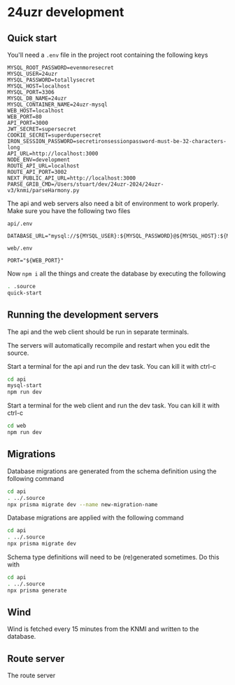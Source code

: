 # 24uzr development

## Quick start

You'll need a `.env` file in the project root containing the following keys

```env
MYSQL_ROOT_PASSWORD=evenmoresecret
MYSQL_USER=24uzr
MYSQL_PASSWORD=totallysecret
MYSQL_HOST=localhost
MYSQL_PORT=3306
MYSQL_DB_NAME=24uzr
MYSQL_CONTAINER_NAME=24uzr-mysql
WEB_HOST=localhost
WEB_PORT=80
API_PORT=3000
JWT_SECRET=supersecret
COOKIE_SECRET=superdupersecret
IRON_SESSION_PASSWORD=secretironsessionpassword-must-be-32-characters-long
API_URL=http://localhost:3000
NODE_ENV=development
ROUTE_API_URL=localhost
ROUTE_API_PORT=3002
NEXT_PUBLIC_API_URL=http://localhost:3000
PARSE_GRIB_CMD=/Users/stuart/dev/24uzr-2024/24uzr-v3/knmi/parseHarmony.py
```

The api and web servers also need a bit of environment to work properly. Make sure you
have the following two files

`api/.env`

```env
DATABASE_URL="mysql://${MYSQL_USER}:${MYSQL_PASSWORD}@${MYSQL_HOST}:${MYSQL_PORT}/${MYSQL_DB_NAME}"
```

`web/.env`

```env
PORT="${WEB_PORT}"
```

Now `npm i` all the things and create the database by executing the following

```bash
. .source
quick-start
```

## Running the development servers

The api and the web client should be run in separate terminals.

The servers will automatically recompile and restart when you edit the source.

Start a terminal for the api and run the dev task. You can kill it with ctrl-c

```bash
cd api
mysql-start
npm run dev
```

Start a terminal for the web client and run the dev task. You can kill it with ctrl-c

```bash
cd web
npm run dev
```

## Migrations

Database migrations are generated from the schema definition using the following command

```bash
cd api
. ../.source
npx prisma migrate dev --name new-migration-name
```

Database migrations are applied with the following command

```bash
cd api
. ../.source
npx prisma migrate dev
```

Schema type definitions will need to be (re)generated sometimes. Do this with

```bash
cd api
. ../.source
npx prisma generate
```

## Wind

Wind is fetched every 15 minutes from the KNMI and written to the database.

## Route server

The route server
